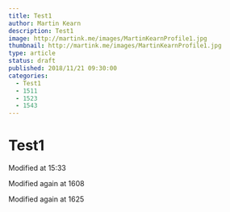 ```yaml
---
title: Test1
author: Martin Kearn
description: Test1
image: http://martink.me/images/MartinKearnProfile1.jpg
thumbnail: http://martink.me/images/MartinKearnProfile1.jpg
type: article
status: draft
published: 2018/11/21 09:30:00
categories: 
  - Test1
  - 1511
  - 1523
  - 1543
---
```


# Test1

Modified at 15:33

Modified again at 1608

Modified again at 1625
